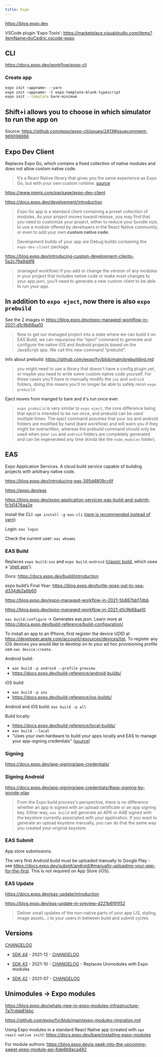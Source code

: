 ```yaml
---
title: Expo
---
```


https://blog.expo.dev

VSCode plugin 'Expo Tools': https://marketplace.visualstudio.com/items?itemName=byCedric.vscode-expo

## CLI

https://docs.expo.dev/workflow/expo-cli

### Create app

```bash
expo init <appname> --yarn
expo init <appname> -t expo-template-blank-typescript
expo init --template bare-minimum
```

## Shift+i allows you to choose in which simulator to run the app on

Source: https://github.com/expo/expo-cli/issues/2413#issuecomment-969098866

## Expo Dev Client

Replaces Expo Go, which contains a fixed collection of native modules and does not allow custom native code.

> It’s a React Native library that gives you the same experience as Expo Go, but with your own custom runtime. [source](https://blog.expo.dev/expo-managed-workflow-in-2021-d1c9b68aa10)

https://www.npmjs.com/package/expo-dev-client

https://docs.expo.dev/development/introduction

>  Expo Go app is a standard client containing a preset collection of modules. As your project moves toward release, you may find that you need to customize your project, either to reduce your bundle size, to use a module offered by developers in the React Native community, or even to add your own **custom native code**.

> Development builds of your app are Debug builds containing the `expo-dev-client` package.

https://blog.expo.dev/introducing-custom-development-clients-5a2c79a9ddf8

> (managed workflow) If you add or change the version of any modules in your project that includes native code or make most changes to your app.json, you’ll need to generate a new custom client to be able to run your app.

## In addition to `expo eject`, now there is also `expo prebuild`

See the 2 images in https://blog.expo.dev/expo-managed-workflow-in-2021-d1c9b68aa10

> Now to get our managed project into a state where we can build it on EAS Build, we can repurpose the “eject” command to generate and configure the native iOS and Android projects based on the JavaScript app. We call this new command “prebuild”.

Info about prebuild: https://github.com/expo/fyi/blob/main/prebuilding.md

> you might need to use a library that doesn't have a config plugin yet, or maybe you need to write some custom native code yourself. For these cases you'll have to manually modify the `ios` and `android` folders, doing this means you'll no longer be able to safely rerun `expo prebuild`.

Eject moves from manged to bare and it's run once ever.

> `expo prebuild` is very similar to `expo eject`, the core difference being that eject is intended to be run once, and prebuild can be used multiple times. The eject command assumes that your ios and android folders are modified by hand (bare workflow) and will warn you if they might be overwritten, whereas the prebuild command should only be used when your `ios` and `android` folders are completely generated and can be regenerated any time (kinda like the `node_modules` folder).

## EAS

Expo Application Services. A cloud build service capable of building projects with arbitrary native code.

https://blog.expo.dev/introducing-eas-395d4809cc6f

https://expo.dev/eas

https://blog.expo.dev/expo-application-services-eas-build-and-submit-fc1d1476aa2e

Install the CLI: `npm install -g eas-cli` ([npm is recommended instead of yarn](https://docs.expo.dev/build/setup/#1-install-the-latest-eas-cli))

Login: `eas login`

Check the current user: `eas whoami`

### EAS Build

Replaces `expo build:ios` and `expo build:android` ([classic build](https://docs.expo.dev/classic/building-standalone-apps/), which usea a '[shell app](https://blog.expo.dev/expo-managed-workflow-in-2021-d1c9b68aa10)').

Docs: https://docs.expo.dev/build/introduction

expo build’s Final Year: https://blog.expo.dev/turtle-goes-out-to-sea-d334db2a6b60

https://blog.expo.dev/expo-managed-workflow-in-2021-5b887bbf7dbb

https://blog.expo.dev/expo-managed-workflow-in-2021-d1c9b68aa10

`eas build:configure` -> Generates eas.json. Learn more at https://docs.expo.dev/build-reference/build-configuration/

To install an app to an iPhone, first register the device UDID at https://developer.apple.com/account/resources/devices/list.
To register any iOS devices you would like to develop on to your ad hoc provisioning profile use `eas device:create`.

Android build:
- `eas build -p android --profile preview`
- https://docs.expo.dev/build-reference/android-builds/

iOS build:
- `eas build -p ios`
- https://docs.expo.dev/build-reference/ios-builds/

Android and iOS build: `eas build -p all`

Build locally:
- https://docs.expo.dev/build-reference/local-builds/
- `eas build --local`
- "Uses your own hardware to build your apps locally and EAS to manage your app-signing credentials" ([source](https://blog.expo.dev/turtle-goes-out-to-sea-d334db2a6b60))

### Signing

https://docs.expo.dev/app-signing/app-credentials/

### Signing Android

https://docs.expo.dev/app-signing/app-credentials/#app-signing-by-google-play

> From the Expo build process's perspective, there is no difference whether an app is signed with an upload certificate or an app signing key. Either way, `eas build` will generate an APK or AAB signed with the keystore currently associated with your application. If you want to generate an upload keystore manually, you can do that the same way you created your original keystore.

### EAS Submit

App store submissions.

The very first Android build must be uploaded manually to Google Play - see https://docs.expo.dev/submit/android/#manually-uploading-your-app-for-the-first.
This is not required on App Store (iOS).

### EAS Update

https://docs.expo.dev/eas-update/introduction

https://blog.expo.dev/eas-update-in-preview-d221b6f91f52

> Deliver small updates of the non-native parts of your app (JS, styling, image assets...) to your users in between build and submit cycles

## Versions

[CHANGELOG](https://github.com/expo/expo/blob/master/CHANGELOG.md)

- [SDK 44](https://blog.expo.dev/expo-sdk-44-4c4b8306584a) - 2021-12 - [CHANGELOG](https://github.com/expo/expo/blob/master/CHANGELOG.md#4400--2021-12-03)

- [SDK 43](https://blog.expo.dev/expo-sdk-43-aa9b3c7d5541) - 2021-10 - [CHANGELOG](https://github.com/expo/expo/blob/master/CHANGELOG.md#4300--2021-10-01) - Replaces Unimodules with Expo modules

- [SDK 42](https://blog.expo.dev/expo-sdk-42-579aee2348b6) - 2021-07 - [CHANGELOG](https://github.com/expo/expo/blob/master/CHANGELOG.md#4200--2021-06-16)

## Unimodules -> Expo modules

https://blog.expo.dev/whats-new-in-expo-modules-infrastructure-7a7cdda81ebc

https://github.com/expo/fyi/blob/main/expo-modules-migration.md

Using Expo modules in a standard React Native app (created with `npx react-native init`): https://docs.expo.dev/bare/installing-expo-modules

For module authors: https://blog.expo.dev/a-peek-into-the-upcoming-sweet-expo-module-api-6de6b9aca492
